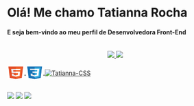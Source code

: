 <h1>Olá! Me chamo Tatianna Rocha</h1>
<h4>E seja bem-vindo ao meu perfil de Desenvolvedora Front-End</h4>

<br>

<div align="center">
  <a href="https://github.com/TatiannaR">
  <img height="120em" src="https://github-readme-stats.vercel.app/api?username=TatiannaR&show_icons=true&theme=dark&include_all_commits=true&count_private=true"/>
  <img height="120em" src="https://github-readme-stats.vercel.app/api/top-langs/?username=TatiannaR&layout=compact&langs_count=7&theme=dark"/>
</div>
  
<div style="display: inline_block"><br>
  <img align="center" alt="Tatianna-HTML" height="30" width="40" src="https://raw.githubusercontent.com/devicons/devicon/master/icons/html5/html5-original.svg">
  <img align="center" alt="Tatianna-CSS" height="30" width="40" src="https://raw.githubusercontent.com/devicons/devicon/master/icons/css3/css3-original.svg">
  <img align="center" alt="Tatianna-CSS" height="40" width="40" src="https://cdn.jsdelivr.net/gh/devicons/devicon/icons/bootstrap/bootstrap-original.svg" />
</div>
  
  ##
 
<div> 
  <a href="https://instagram.com/tatiannarocha" target="_blank"><img src="https://img.shields.io/badge/-Instagram-%23E4405F?style=for-the-badge&logo=instagram&logoColor=white" target="_blank"></a>
  <a href = "mailto:tatiannarocha95@gmail.com"><img src="https://img.shields.io/badge/-Gmail-%23333?style=for-the-badge&logo=gmail&logoColor=white" target="_blank"></a>
  <a href="https://www.linkedin.com/in/tatianna-rocha-121578117/" target="_blank"><img src="https://img.shields.io/badge/-LinkedIn-%230077B5?style=for-the-badge&logo=linkedin&logoColor=white" target="_blank"></a> 
</div>
